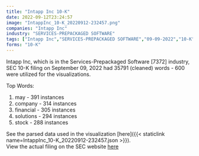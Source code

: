 ```yaml
---
title: "Intapp Inc 10-K"
date: 2022-09-12T23:24:57
image: "IntappInc_10-K_20220912-232457.png"
companies: "Intapp Inc"
industry: "SERVICES-PREPACKAGED SOFTWARE"
tags: ["Intapp Inc","SERVICES-PREPACKAGED SOFTWARE","09-09-2022","10-K"]
forms: "10-K"
---
```

Intapp Inc, which is in the Services-Prepackaged Software [7372] industry, SEC 10-K filing on September 09, 2022 had 35791 (cleaned) words - 600 were utilized for the visualizations.

Top Words:
1. may - 391 instances
2. company - 314 instances
3. financial - 305 instances
4. solutions - 294 instances
5. stock - 288 instances


See the parsed data used in the visualization [here]({{< staticlink name=IntappInc_10-K_20220912-232457.json >}}).  
View the actual filing on the SEC website [here](https://www.sec.gov/Archives/edgar/data/1565687/0001564590-22-031398.txt)